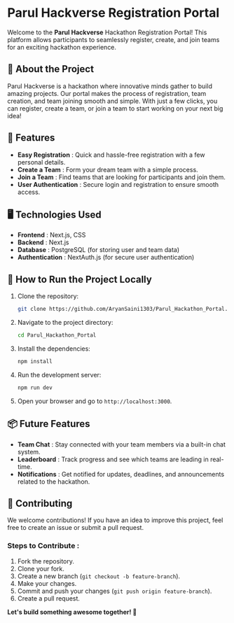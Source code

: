 # Parul Hackverse Registration Portal

Welcome to the **Parul Hackverse** Hackathon Registration Portal! This platform allows participants to seamlessly register, create, and join teams for an exciting hackathon experience.

## 🚀 **About the Project**

Parul Hackverse is a hackathon where innovative minds gather to build amazing projects. Our portal makes the process of registration, team creation, and team joining smooth and simple. With just a few clicks, you can register, create a team, or join a team to start working on your next big idea!

## 🎯 **Features**

- **Easy Registration** : Quick and hassle-free registration with a few personal details.
- **Create a Team** : Form your dream team with a simple process.
- **Join a Team** : Find teams that are looking for participants and join them.
- **User Authentication** : Secure login and registration to ensure smooth access.

## 🖥️ **Technologies Used**

- **Frontend** : Next.js, CSS
- **Backend** : Next.js
- **Database** : PostgreSQL (for storing user and team data)
- **Authentication** : NextAuth.js (for secure user authentication)

## 🔧 **How to Run the Project Locally**

1. Clone the repository:
   ```bash
   git clone https://github.com/AryanSaini1303/Parul_Hackathon_Portal.git
   ```
2. Navigate to the project directory:
   ```bash
   cd Parul_Hackathon_Portal
   ```
3. Install the dependencies:
   ```bash
   npm install
   ```
4. Run the development server:
   ```bash
   npm run dev
   ```
5. Open your browser and go to `http://localhost:3000`.

## 📦 **Future Features**

- **Team Chat** : Stay connected with your team members via a built-in chat system.
- **Leaderboard** : Track progress and see which teams are leading in real-time.
- **Notifications** : Get notified for updates, deadlines, and announcements related to the hackathon.

## 🤝 **Contributing**

We welcome contributions! If you have an idea to improve this project, feel free to create an issue or submit a pull request.

### **Steps to Contribute** :

1. Fork the repository.
2. Clone your fork.
3. Create a new branch (`git checkout -b feature-branch`).
4. Make your changes.
5. Commit and push your changes (`git push origin feature-branch`).
6. Create a pull request.

**Let's build something awesome together! 🚀**

